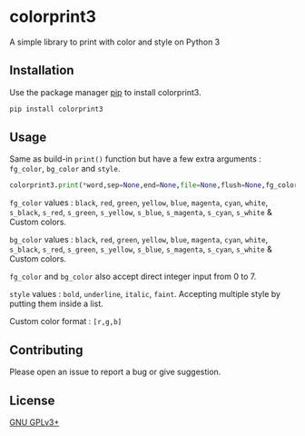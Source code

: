# colorprint3
A simple library to print with color and style on Python 3

## Installation

Use the package manager [pip](https://pip.pypa.io/en/stable/) to install colorprint3.

```bash
pip install colorprint3
```

## Usage
Same as build-in ```print()``` function but have a few extra arguments : ```fg_color```, ```bg_color``` and ```style```.

```python
colorprint3.print(*word,sep=None,end=None,file=None,flush=None,fg_color=None,bg_color=None,style=[])
```
```fg_color``` values : ```black```, ```red```, ```green```, ```yellow```, ```blue```, ```magenta```, ```cyan```, ```white```, ```s_black```, ```s_red```, ```s_green```, ```s_yellow```, ```s_blue```, ```s_magenta```, ```s_cyan```, ```s_white``` & Custom colors.

```bg_color``` values : ```black```, ```red```, ```green```, ```yellow```, ```blue```, ```magenta```, ```cyan```, ```white```, ```s_black```, ```s_red```, ```s_green```, ```s_yellow```, ```s_blue```, ```s_magenta```, ```s_cyan```, ```s_white``` & Custom colors.

```fg_color``` and ```bg_color``` also accept direct integer input from 0 to 7.

```style``` values : ```bold```, ```underline```, ```italic```, ```faint```. Accepting multiple style by putting them inside a list.

Custom color format : ```[r,g,b]```
## Contributing
Please open an issue to report a bug or give suggestion.

## License
[GNU GPLv3+](https://choosealicense.com/licenses/gpl-3.0/)
